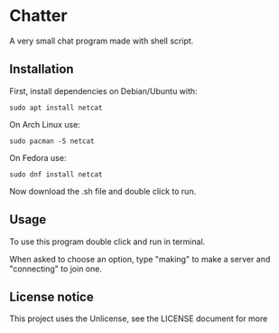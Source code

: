 # Chatter

A very small chat program made with shell script.

## Installation

First, install dependencies on Debian/Ubuntu with:
```console
sudo apt install netcat
```
On Arch Linux use:
```console
sudo pacman -S netcat
```
On Fedora use:
```console
sudo dnf install netcat
```
Now download the .sh file and double click to run.

## Usage

To use this program double click and run in terminal.

When asked to choose an option, type "making" to make a server and "connecting" to join one.

## License notice
This project uses the Unlicense, see the LICENSE document for more
